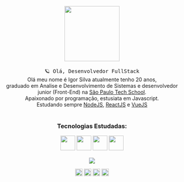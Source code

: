 <div align="center">
  <img src="https://i.pinimg.com/originals/e5/93/ab/e593ab0589d5f1b389e4dfbcce2bce20.gif" width="150px">
   <br><br>
  <samp>
    🪐 Olá, Desenvolvedor FullStack
  </samp>
  
</div>

<div align="center" style="text-align: center;">
Olá meu nome é Igor Silva atualmente tenho 20 anos, <br> graduado em Analise e Desenvolvimento de Sistemas e desenvolvedor junior (Front-End) na <a href="https://www.sptech.school/">São Paulo Tech School</a>. <br> 
Apaixonado por programação, estusiata em Javascript. <br> Estudando sempre <a href="https://nodejs.org/en/">NodeJS</a>, <a href="https://pt-br.reactjs.org/">ReactJS</a> e <a href="https://vuejs.org/">VueJS</a>
</div>

<br>
<div align="center">
<h3>Tecnologias Estudadas:</h3>
<img src="https://img.icons8.com/color/48/000000/javascript.png" width="40px" />
<img src="https://img.icons8.com/color/48/000000/nodejs.png" width="40px"/>
<img src="https://img.icons8.com/plasticine/100/000000/react.png" width="40px"/>
<img src="https://img.icons8.com/dusk/64/000000/php-logo.png" width="40px"/>
</div>
<br>

<div align="center">
 <img src="https://github-readme-stats.vercel.app/api?username=IgorSilvaZZ&theme=radical&show_icons=true&count_private=true" />
</div>

<p align="center">
<a href="https://twitter.com/Igor_OwnZzZ" target="blank"><img align="center" src="https://img.icons8.com/plasticine/100/000000/twitter--v2.png" height="20" width="20" /></a>
<a href="https://www.linkedin.com/in/igor-s-8b13b3134/" target="blank"><img align="center" src="https://img.icons8.com/doodle/48/000000/linkedin--v2.png" height="20" width="20" /></a>
<a href="https://www.facebook.com/iguufazendonada/" target="blank"><img align="center" src="https://img.icons8.com/plasticine/100/000000/facebook.png" height="20" width="20" /></a>
<a href="https://www.instagram.com/igoro_silva0612/" target="blank"><img align="center" src="https://img.icons8.com/fluent/48/000000/instagram-new.png" height="20" width="20" /></a>
</p>
